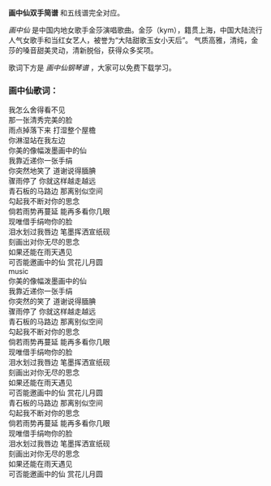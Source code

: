 

**画中仙双手简谱** 和五线谱完全对应。

_画中仙_ 是中国内地女歌手金莎演唱歌曲。金莎（kym），籍贯上海，中国大陆流行人气女歌手和当红女艺人，被誉为“大陆甜歌玉女小天后”。
气质高雅，清纯，金莎的嗓音甜美灵动，清新脱俗，获得众多奖项。

歌词下方是 _画中仙钢琴谱_ ，大家可以免费下载学习。

### 画中仙歌词：

我怎么舍得看不见  
那一张清秀完美的脸  
雨点掉落下来 打湿整个屋檐  
你淋湿站在我左边  
你美的像幅泼墨画中的仙  
我靠近递你一张手绢  
你突然地笑了 道谢说得腼腆  
骤雨停了 你就这样越走越远  
青石板的马路边 那离别似空间  
勾起我不断对你的思念  
倘若雨势再蔓延 能再多看你几眼  
现唯借手绢吻你的脸  
泪水划过我唇边 笔墨挥洒宣纸砚  
刻画出对你无尽的思念  
如果还能在雨天遇见  
可否能邀画中的仙 赏花儿月圆  
music  
你美的像幅泼墨画中的仙  
我靠近递你一张手绢  
你突然的笑了 道谢说得腼腆  
骤雨停了 你就这样越走越远  
青石板的马路边 那离别似空间  
勾起我不断对你的思念  
倘若雨势再蔓延 能再多看你几眼  
现唯借手绢吻你的脸  
泪水划过我唇边 笔墨挥洒宣纸砚  
刻画出对你无尽的思念  
如果还能在雨天遇见  
可否能邀画中的仙 赏花儿月圆  
青石板的马路边 那离别似空间  
勾起我不断对你的思念  
倘若雨势再蔓延 能再多看你几眼  
现唯借手绢吻你的脸  
泪水划过我唇边 笔墨挥洒宣纸砚  
刻画出对你无尽的思念  
如果还能在雨天遇见  
可否能邀画中的仙 赏花儿月圆

